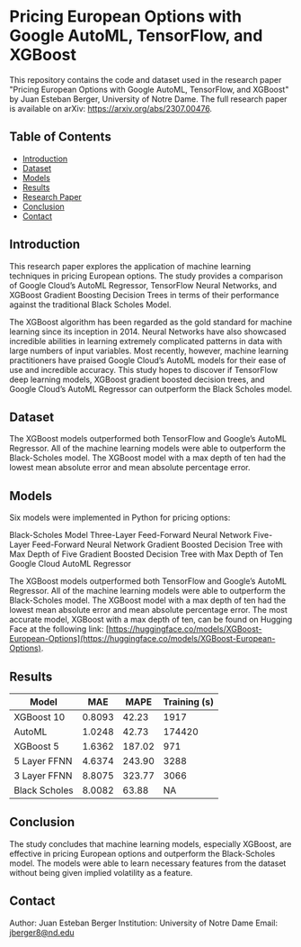 # Pricing European Options with Google AutoML, TensorFlow, and XGBoost

This repository contains the code and dataset used in the research paper "Pricing European Options with Google AutoML, TensorFlow, and XGBoost" by Juan Esteban Berger, University of Notre Dame. The full research paper is available on arXiv: https://arxiv.org/abs/2307.00476.

## Table of Contents
- [Introduction](#introduction)
- [Dataset](#dataset)
- [Models](#models)
- [Results](#results)
- [Research Paper](#research-paper)
- [Conclusion](#conclusion)
- [Contact](#contact)

## Introduction
This research paper explores the application of machine learning techniques in pricing European options. The study provides a comparison of Google Cloud’s AutoML Regressor, TensorFlow Neural Networks, and XGBoost Gradient Boosting Decision Trees in terms of their performance against the traditional Black Scholes Model.

The XGBoost algorithm has been regarded as the gold standard for machine learning since its inception in 2014. Neural Networks have also showcased incredible abilities in learning extremely complicated patterns in data with large numbers of input variables. Most recently, however, machine learning practitioners have praised Google Cloud’s AutoML models for their ease of use and incredible accuracy. This study hopes to discover if TensorFlow deep learning models, XGBoost gradient boosted decision trees, and Google Cloud’s AutoML Regressor can outperform the Black Scholes model.

## Dataset
The XGBoost models outperformed both TensorFlow and Google’s AutoML Regressor. All of the machine learning models were able to outperform the Black-Scholes model. The XGBoost model with a max depth of ten had the lowest mean absolute error and mean absolute percentage error.

## Models
Six models were implemented in Python for pricing options:

Black-Scholes Model
Three-Layer Feed-Forward Neural Network
Five-Layer Feed-Forward Neural Network
Gradient Boosted Decision Tree with Max Depth of Five
Gradient Boosted Decision Tree with Max Depth of Ten
Google Cloud AutoML Regressor

The XGBoost models outperformed both TensorFlow and Google’s AutoML Regressor. All of the machine learning models were able to outperform the Black-Scholes model. The XGBoost model with a max depth of ten had the lowest mean absolute error and mean absolute percentage error. The most accurate model, XGBoost with a max depth of ten, can be found on Hugging Face at the following link:
[https://huggingface.co/models/XGBoost-European-Options](https://huggingface.co/models/XGBoost-European-Options).

## Results
| Model          | MAE    | MAPE   | Training (s) |
|----------------|--------|--------|--------------|
| XGBoost 10     | 0.8093 | 42.23  | 1917         |
| AutoML         | 1.0248 | 42.73  | 174420       |
| XGBoost 5      | 1.6362 | 187.02 | 971          |
| 5 Layer FFNN   | 4.6374 | 243.90 | 3288         |
| 3 Layer FFNN   | 8.8075 | 323.77 | 3066         |
| Black Scholes  | 8.0082 | 63.88  | NA           |

## Conclusion
The study concludes that machine learning models, especially XGBoost, are effective in pricing European options and outperform the Black-Scholes model. The models were able to learn necessary features from the dataset without being given implied volatility as a feature.

## Contact
Author: Juan Esteban Berger
Institution: University of Notre Dame
Email: jberger8@nd.edu
